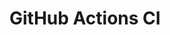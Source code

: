 # GitHub Actions CI


















































































































































































































































































































































































































































































































































































































































































































































































































































































































































































































































































































































































































































































































































































































































































































































































































































































































































































































